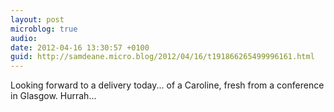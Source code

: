 ```yaml
---
layout: post
microblog: true
audio: 
date: 2012-04-16 13:30:57 +0100
guid: http://samdeane.micro.blog/2012/04/16/t191866265499996161.html
---
```

Looking forward to a delivery today... of a Caroline, fresh from a conference in Glasgow. Hurrah...
